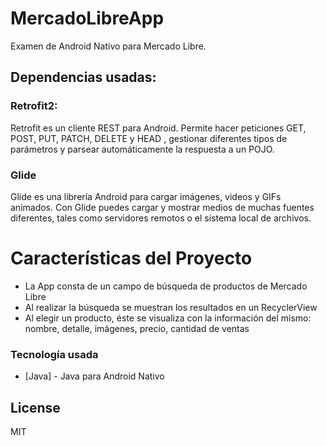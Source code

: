 # MercadoLibreApp

Examen de Android Nativo para Mercado Libre.

## Dependencias usadas:
  ### Retrofit2:
  Retrofit es un cliente REST para Android. Permite hacer peticiones GET, POST, PUT, PATCH, DELETE y HEAD , gestionar diferentes tipos de parámetros y parsear automáticamente la respuesta a un POJO.
  
  ### Glide
  Glide es una librería Android para cargar imágenes, videos y GIFs animados. Con Glide puedes cargar y mostrar medios de muchas fuentes diferentes, tales como servidores remotos o el sistema local de archivos.

# Características del Proyecto

  - La App consta de un campo de búsqueda de productos de Mercado Libre
  - Al realizar la búsqueda se muestran los resultados en un RecyclerView
  - Al elegir un producto, éste se visualiza con la información del mismo: nombre, detalle, imágenes, precio, cantidad de ventas

### Tecnología usada

* [Java] - Java para Android Nativo

License
----
MIT
